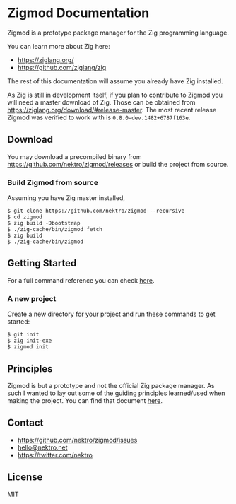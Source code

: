 # Zigmod Documentation

Zigmod is a prototype package manager for the Zig programming language.

You can learn more about Zig here:
- https://ziglang.org/
- https://github.com/ziglang/zig

The rest of this documentation will assume you already have Zig installed.

As Zig is still in development itself, if you plan to contribute to Zigmod you will need a master download of Zig. Those can be obtained from https://ziglang.org/download/#release-master. The most recent release Zigmod was verified to work with is `0.8.0-dev.1482+6787f163e`.

## Download
You may download a precompiled binary from https://github.com/nektro/zigmod/releases or build the project from source.

### Build Zigmod from source
Assuming you have Zig master installed,
```
$ git clone https://github.com/nektro/zigmod --recursive
$ cd zigmod
$ zig build -Dbootstrap
$ ./zig-cache/bin/zigmod fetch
$ zig build
$ ./zig-cache/bin/zigmod
```

## Getting Started

For a full command reference you can check [here](./commands/).

### A new project
Create a new directory for your project and run these commands to get started:
```
$ git init
$ zig init-exe
$ zigmod init
```

## Principles
Zigmod is but a prototype and not the official Zig package manager. As such I wanted to lay out some of the guiding principles learned/used when making the project. You can find that document [here](./principles.md).

## Contact
- https://github.com/nektro/zigmod/issues
- hello@nektro.net
- https://twitter.com/nektro

## License
MIT
